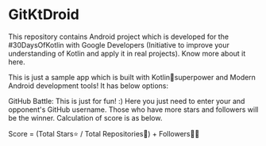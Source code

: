 # GitKtDroid
This repository contains Android project which is developed for the #30DaysOfKotlin with Google Developers (Initiative to improve your understanding of Kotlin and apply it in real projects). Know more about it here.


This is just a sample app which is built with Kotlin🦸superpower and Modern Android development tools! It has below options:

GitHub Battle: This is just for fun! :) Here you just need to enter your and opponent's GitHub username. Those who have more stars and followers will be the winner. Calculation of score is as below.

Score = (Total Stars⭐ / Total Repositories💼) + Followers🙋‍♂️
